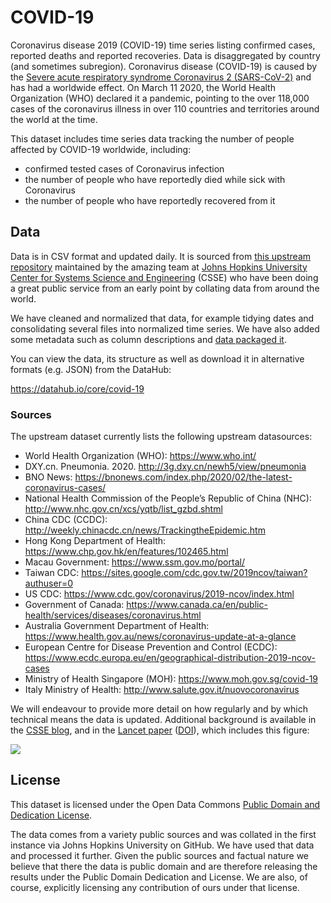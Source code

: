 # COVID-19

Coronavirus disease 2019 (COVID-19) time series listing confirmed cases, reported deaths and reported recoveries. Data is disaggregated by country (and sometimes subregion). Coronavirus disease (COVID-19) is caused by the [Severe acute respiratory syndrome Coronavirus 2 (SARS-CoV-2)][sars2] and has had a worldwide effect. On March 11 2020, the World Health Organization (WHO) declared it a pandemic, pointing to the over 118,000 cases of the coronavirus illness in over 110 countries and territories around the world at the time.

[covid]: https://en.wikipedia.org/wiki/Coronavirus_disease_2019
[sars2]: https://en.wikipedia.org/wiki/Severe_acute_respiratory_syndrome_coronavirus_2

This dataset includes time series data tracking the number of people affected by COVID-19 worldwide, including:

* confirmed tested cases of Coronavirus infection
* the number of people who have reportedly died while sick with Coronavirus
* the number of people who have reportedly recovered from it

## Data

Data is in CSV format and updated daily. It is sourced from [this upstream repository](https://github.com/CSSEGISandData/COVID-19) maintained by the amazing team at [Johns Hopkins University Center for Systems Science and Engineering](https://systems.jhu.edu/) (CSSE) who have been doing a great public service from an early point by collating data from around the world.

We have cleaned and normalized that data, for example tidying dates and consolidating several files into normalized time series. We have also added some metadata such as column descriptions and [data packaged it][dp].

You can view the data, its structure as well as download it in alternative formats (e.g. JSON) from the DataHub:

https://datahub.io/core/covid-19

[dp]: https://frictionlessdata.io/data-package/

### Sources

The upstream dataset currently lists the following upstream datasources:

- World Health Organization (WHO): https://www.who.int/
- DXY.cn. Pneumonia. 2020. http://3g.dxy.cn/newh5/view/pneumonia
- BNO News: https://bnonews.com/index.php/2020/02/the-latest-coronavirus-cases/
- National Health Commission of the People’s Republic of China (NHC): http://www.nhc.gov.cn/xcs/yqtb/list_gzbd.shtml
- China CDC (CCDC): http://weekly.chinacdc.cn/news/TrackingtheEpidemic.htm
- Hong Kong Department of Health: https://www.chp.gov.hk/en/features/102465.html
- Macau Government: https://www.ssm.gov.mo/portal/
- Taiwan CDC: https://sites.google.com/cdc.gov.tw/2019ncov/taiwan?authuser=0
- US CDC: https://www.cdc.gov/coronavirus/2019-ncov/index.html
- Government of Canada: https://www.canada.ca/en/public-health/services/diseases/coronavirus.html
- Australia Government Department of Health: https://www.health.gov.au/news/coronavirus-update-at-a-glance
- European Centre for Disease Prevention and Control (ECDC): https://www.ecdc.europa.eu/en/geographical-distribution-2019-ncov-cases
- Ministry of Health Singapore (MOH): https://www.moh.gov.sg/covid-19
- Italy Ministry of Health: http://www.salute.gov.it/nuovocoronavirus

We will endeavour to provide more detail on how regularly and by which technical means the data is updated. Additional background is available in the [CSSE blog](https://systems.jhu.edu/research/public-health/ncov/), and in the [Lancet paper](https://www.thelancet.com/journals/laninf/article/PIIS1473-3099(20)30120-1/fulltext) ([DOI](https://doi.org/10.1016/S1473-3099(20)30120-1)), which includes this figure:

![](https://i.imgur.com/X32lUEU.png)

## License

This dataset is licensed under the Open Data Commons [Public Domain and Dedication License][pddl].

[pddl]: https://www.opendatacommons.org/licenses/pddl/1-0/

The data comes from a variety public sources and was collated in the first instance via Johns Hopkins University on GitHub. We have used that data and processed it further. Given the public sources and factual nature we believe that there the data is public domain and are therefore releasing the results under the Public Domain Dedication and License. We are also, of course, explicitly licensing any contribution of ours under that license.

